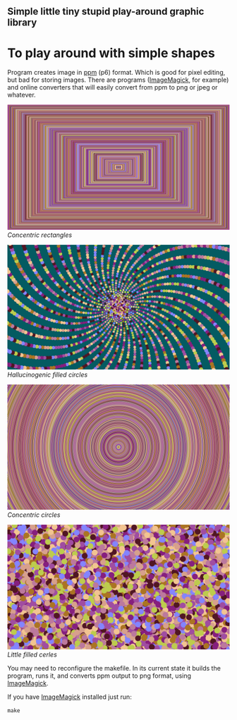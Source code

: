 ## Simple little tiny stupid play-around graphic library
# To play around with simple shapes

Program creates image in [ppm](https://en.wikipedia.org/wiki/Netpbm) (p6) format. Which is good for pixel editing, but bad for storing images.
There are programs ([ImageMagick](https://imagemagick.org/index.php), for example) and online converters that will easily convert from ppm to png or jpeg or whatever.

![Concentric rectangles in different color](https://github.com/Whoopalla/Joplin/blob/master/examples/hallucinogenic_rects.png?raw=true)
*Concentric rectangles*

![Spiral circles in different color](https://github.com/Whoopalla/Joplin/blob/master/examples/hallucinogenic_circles.png?raw=true)
*Hallucinogenic filled circles*

![Concentric circles in different color](https://github.com/Whoopalla/Joplin/blob/master/examples/concentric_circles.png?raw=true)
*Concentric circles*

![Little cerles in different color](https://github.com/Whoopalla/Joplin/blob/master/examples/little_circles.png?raw=true)
*Little filled cerles*



You may need to reconfigure the makefile. In its current state it builds the program, runs it, and converts ppm output to png format, using [ImageMagick](https://imagemagick.org/index.php).

If you have [ImageMagick](https://imagemagick.org/index.php) installed just run:
```
make
```